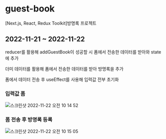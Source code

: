 # guest-book
[Next.js, React, Redux Toolkit]방명록 프로젝트

## 2022-11-21 ~ 2022-11-22
reducer를 활용해 addGuestBook이 성공할 시 폼에서 전송한 데이터를 받아와 state에 추가

더미 데이터를 활용해 폼에서 전송한 데이터를 받아 방명록을 추가

폼에서 데이터 전송 후 useEffect를 사용해 입력값 전부 초기화

### 입력값 폼
![스크린샷 2022-11-22 오전 10 14 52](https://user-images.githubusercontent.com/73627446/203190556-2bbfb296-ab05-471e-a52a-370ba16fda31.png)

### 폼 전송 후 방명록 등록
![스크린샷 2022-11-22 오전 10 15 05](https://user-images.githubusercontent.com/73627446/203190604-ef54cd90-596e-450f-b73b-b74390ad49c9.png)

